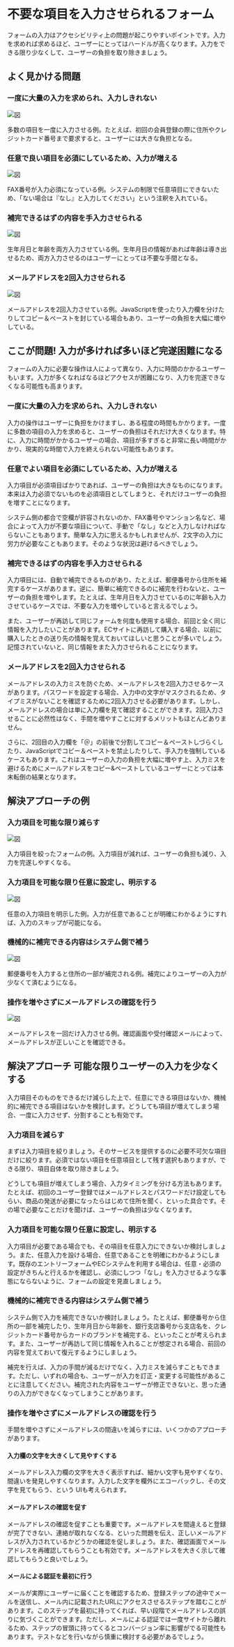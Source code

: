 # 不要な項目を入力させられるフォーム

フォームの入力はアクセシビリティ上の問題が起こりやすいポイントです。入力を求めれば求めるほど、ユーザーにとってはハードルが高くなります。入力をできる限り少なくして、ユーザーの負担を取り除きましょう。

## よく見かける問題

### 一度に大量の入力を求められ、入力しきれない

![図](../img/6-2-ng01.png)

多数の項目を一度に入力させる例。たとえば、初回の会員登録の際に住所やクレジットカード番号まで要求すると、ユーザーには大きな負担となる。

### 任意で良い項目を必須にしているため、入力が増える

![図](../img/6-2-ng02.png)

FAX番号が入力必須になっている例。システムの制限で任意項目にできないため、「ない場合は『なし』と入力してください」という注釈を入れている。

### 補完できるはずの内容を手入力させられる

![図](../img/6-2-ng03.png)

生年月日と年齢を両方入力させている例。生年月日の情報があれば年齢は導き出せるため、両方入力させるのはユーザーにとっては不要な手間となる。

### メールアドレスを2回入力させられる

![図](../img/6-2-ng04.png)

メールアドレスを2回入力させている例。JavaScriptを使ったり入力欄を分けたりしてコピー＆ペーストを封じている場合もあり、ユーザーの負担を大幅に増やしている。

## ここが問題! 入力が多ければ多いほど完遂困難になる

フォームの入力に必要な操作は人によって異なり、入力に時間のかかるユーザーもいます。入力が多くなればなるほどアクセスが困難になり、入力を完遂できなくなる可能性も高まります。

### 一度に大量の入力を求められ、入力しきれない

入力の操作はユーザーに負担をかけますし、ある程度の時間もかかります。一度に多数の項目の入力を求めると、ユーザーの負担はそれだけ大きくなります。特に、入力に時間がかかるユーザーの場合、項目が多すぎると非常に長い時間がかかり、現実的な時間で入力を終えられない可能性もあります。

### 任意でよい項目を必須にしているため、入力が増える

入力項目が必須項目ばかりであれば、ユーザーの負担は大きなものになります。本来は入力必須でないものを必須項目としてしまうと、それだけユーザーの負担を増すことになります。

システム側の都合で空欄が許容されないのか、FAX番号やマンション名など、場合によって入力が不要な項目について、手動で「なし」などと入力しなければならないこともあります。簡単な入力に思えるかもしれませんが、2文字の入力に労力が必要なこともあります。そのような状況は避けるべきでしょう。

### 補完できるはずの内容を手入力させられる

入力項目には、自動で補完できるものがあり、たとえば、郵便番号から住所を補完するケースがあります。逆に、簡単に補完できるのに補完を行わないと、ユーザーの負担を増やします。たとえば、生年月日を入力させているのに年齢も入力させているケースでは、不要な入力を増やしていると言えるでしょう。

また、ユーザーが再訪して同じフォームを何度も使用する場合、前回と全く同じ情報を入力したいことがあります。ECサイトに再訪して購入する場合、以前に購入したときの送り先の情報を覚えておいてほしいと思うことが多いでしょう。記憶されていないと、同じ情報をまた入力させられることになります。

### メールアドレスを2回入力させられる

メールアドレスの入力ミスを防ぐため、メールアドレスを2回入力させるケースがあります。パスワードを設定する場合、入力中の文字がマスクされるため、タイプミスがないことを確認するために2回入力させる必要があります。しかし、メールアドレスの場合は単に入力欄を見て確認することができます。2回入力させることに必然性はなく、手間を増やすことに対するメリットもほとんどありません。

さらに、2回目の入力欄を「＠」の前後で分割してコピー＆ペーストしづらくしたり、JavaScriptでコピー＆ペーストを禁止したりして、手入力を強制しているケースもあります。これはユーザーの入力の負担を大幅に増やす上、入力ミスを避けるためにメールアドレスをコピー&ペーストしているユーザーにとっては本末転倒の結果となります。

## 解決アプローチの例

### 入力項目を可能な限り減らす

![図](../img/6-2-ok01.png)

入力項目を絞ったフォームの例。入力項目が減れば、ユーザーの負担も減り、入力を完遂しやすくなる。

### 入力項目を可能な限り任意に設定し、明示する

![図](../img/6-2-ok02.png)

任意の入力項目を明示した例。入力が任意であることが明確にわかるようにすれば、入力のスキップが可能になる。

### 機械的に補完できる内容はシステム側で補う

![図](../img/6-2-ok03.png)

郵便番号を入力すると住所の一部が補完される例。補完によりユーザーの入力が少なくて済むようになる。

### 操作を増やさずにメールアドレスの確認を行う

![図](../img/6-2-ok04.png)

メールアドレスを一回だけ入力させる例。確認画面や受付確認メールによって、メールアドレスが正しいことを確認できる。

## 解決アプローチ 可能な限りユーザーの入力を少なくする

入力項目そのものをできるだけ減らした上で、任意にできる項目はないか、機械的に補完できる項目はないかを検討します。どうしても項目が増えてしまう場合、一度に入力させず、分割することも有効です。

### 入力項目を減らす

まずは入力項目を絞りましょう。そのサービスを提供するのに必要不可欠な項目だけに絞ります。必須ではない項目を任意項目として残す選択もありますが、できる限り、項目自体を取り除きましょう。

どうしても項目が増えてしまう場合、入力タイミングを分ける方法もあります。たとえば、初回のユーザー登録ではメールアドレスとパスワードだけ設定してもらい、商品の発送が必要になったらはじめて住所を聞く、といった具合です。その場で必要なことだけを聞けば、ユーザーの負担は少なくなります。

### 入力項目を可能な限り任意に設定し、明示する

入力項目が必要である場合でも、その項目を任意入力にできないか検討しましょう。また、任意入力を設ける場合、任意であることを明確にわかるようにします。既存のエントリーフォームやECシステムを利用する場合は、任意・必須の設定がきちんと行えるかを確認し、必須にしつつ「なし」を入力させるような事態にならないように、フォームの設定を見直しましょう。

### 機械的に補完できる内容はシステム側で補う

システム側で入力を補完できないか検討しましょう。たとえば、郵便番号から住所の一部を補完したり、生年月日から年齢を、銀行支店番号から支店名を、クレジットカード番号からカードのブランドを補完する、といったことが考えられます。また、ユーザーが再訪して同じ情報を入れることが想定される場合、前回の内容を覚えておいて復元するようにしましょう。

補完を行えば、入力の手間が減るだけでなく、入力ミスを減らすこともできます。ただし、いずれの場合も、ユーザーが入力を訂正・変更する可能性があることに注意してください。補完された内容をユーザーが修正できないと、思った通りの入力ができなくなってしまうことがあります。

### 操作を増やさずにメールアドレスの確認を行う

手間を増やさずにメールアドレスの間違いを減らすには、いくつかのアプローチがあります。

#### 入力欄の文字を大きくして見やすくする

メールアドレス入力欄の文字を大きく表示すれば、細かい文字も見やすくなり、間違いを発見しやすくなります。入力した文字を欄外にエコーバックし、その文字を見てもらう、という UIも考えられます。

#### メールアドレスの確認を促す

メールアドレスの確認を促すことも重要です。メールアドレスを間違えると登録が完了できない、連絡が取れなくなる、といった問題を伝え、正しいメールアドレスが入力されているかどうかの確認を促しましょう。また、確認画面でメールアドレスを再確認してもらうことも有効です。メールアドレスを大きく示して確認してもらうと良いでしょう。

#### メールによる認証を最初に行う

メールが実際にユーザーに届くことを確認するため、登録ステップの途中でメールを送信し、メール内に記載されたURLにアクセスさせるステップを踏むことがあります。このステップを最初に持ってくれば、早い段階でメールアドレスの誤りに気づくことができます。ただし、メールによる認証では一度サイトから離れるため、ステップの冒頭に持ってくるとコンバージョン率に影響がでる可能性もあります。テストなどを行いながら慎重に検討する必要があるでしょう。
